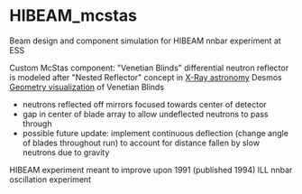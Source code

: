 # HIBEAM_mcstas
Beam design and component simulation for HIBEAM nnbar experiment at ESS

Custom McStas component: "Venetian Blinds" differential neutron reflector is modeled after "Nested Reflector" concept in [X-Ray astronomy](https://imagine.gsfc.nasa.gov/educators/programs/xmm/mission/mirrors.html)
Desmos [Geometry visualization](https://www.desmos.com/calculator/ehkfioczjt) of Venetian Blinds
 - neutrons reflected off mirrors focused towards center of detector
 - gap in center of blade array to allow undeflected neutrons to pass through
 - possible future update: implement continuous deflection (change angle of blades throughout run) to account for distance fallen by slow neutrons due to gravity

HIBEAM experiment meant to improve upon 1991 (published 1994) ILL nnbar oscillation experiment

